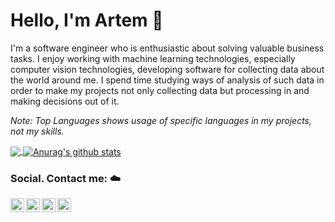 # Hello, I'm Artem :wave:


I'm a software engineer who is enthusiastic about solving valuable business tasks. I enjoy working with machine learning technologies, especially computer vision technologies, developing software for collecting data about the world around me. I spend time studying ways of analysis of such data in order to make my projects not only collecting data but processing in and making decisions out of it.

_Note: Top Languages shows usage of specific languages in my projects, not my skills._

<a href="https://github.com/anuraghazra/github-readme-stats">
  <img align="center" src="https://github-readme-stats.vercel.app/api/top-langs/?username=arkhodakov" />
</a>

<a href="https://github.com/anuraghazra/github-readme-stats">
  <img align="center" src="https://github-readme-stats.vercel.app/api?username=arkhodakov&show_icons=true&count_private=true&line_height=27" alt="Anurag's github stats" />
</a>

### Social. Contact me: :cloud:

<a href="https://www.linkedin.com/in/artemkhodakov/">
  <img align="left" alt="LinkedIn" width="22px" src="https://cdn.jsdelivr.net/npm/simple-icons@v3/icons/linkedin.svg" />
</a>
<a href="https://www.kaggle.com/artemkhodakov">
  <img align="left" alt="Kaggle" width="22px" src="https://cdn.jsdelivr.net/npm/simple-icons@3.1.0/icons/kaggle.svg" />
</a>
<a href="https://www.instagram.com/arkhodakov/">
  <img align="left" alt="Instagram" width="22px" src="https://cdn.jsdelivr.net/npm/simple-icons@v3/icons/instagram.svg" />
</a>
<a href="https://t.me/artemkhodakov">
  <img align="left" alt="Telegram" width="22px" src="https://cdn.jsdelivr.net/npm/simple-icons@v3/icons/telegram.svg" />
</a>
                                                                                                                     
<!--
**arkhodakov/arkhodakov** is a ✨ _special_ ✨ repository because its `README.md` (this file) appears on your GitHub profile.

To be honest, you there is no rocket science :rocket: in the project down here.

Here are some ideas to get you started:

- 🔭 I’m currently working on ...
- 🌱 I’m currently learning ...
- 👯 I’m looking to collaborate on ...
- 🤔 I’m looking for help with ...
- 💬 Ask me about ...
- 📫 How to reach me: ...
- 😄 Pronouns: ...
- ⚡ Fun fact: ...
-->
